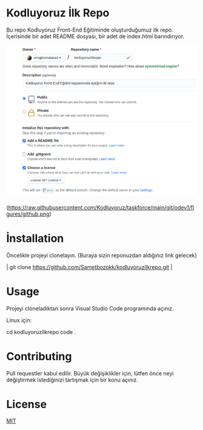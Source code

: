
#  Kodluyoruz İlk Repo

Bu repo Kodluyoruz Front-End Eğitiminde oluşturduğumuz ilk repo. İçerisinde bir adet README dosyası, bir adet de index.html barındırıyor.

![repo](https://raw.githubusercontent.com/Kodluyoruz/taskforce/main/git/odev1/figures/github.png)

(https://raw.githubusercontent.com/Kodluyoruz/taskforce/main/git/odev1/figures/github.png)

# İnstallation

Öncelikle projeyi clonelayın. (Buraya sizin reponuzdan aldığınız link gelecek)

| git clone https://github.com/Sametbozokk/kodluyoruzilkrepo.git |

# Usage

Projeyi cloneladıktan sonra Visual Studio Code programında açınız.

Linux için:

cd kodluyoruzilkrepo
code .

# Contributing

Pull requestler kabul edilir. Büyük değişiklikler için, lütfen önce neyi değiştirmek istediğinizi tartışmak için bir konu açınız.

# License

[MIT](https://choosealicense.com/licenses/mit/)


